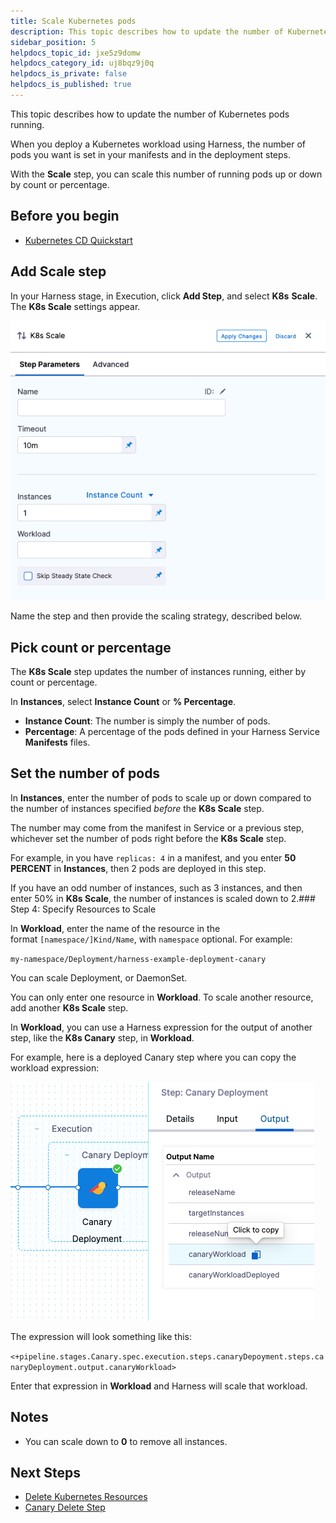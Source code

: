 ```yaml
---
title: Scale Kubernetes pods
description: This topic describes how to update the number of Kubernetes pods running.
sidebar_position: 5
helpdocs_topic_id: jxe5z9domw
helpdocs_category_id: uj8bqz9j0q
helpdocs_is_private: false
helpdocs_is_published: true
---
```


This topic describes how to update the number of Kubernetes pods running.

When you deploy a Kubernetes workload using Harness, the number of pods you want is set in your manifests and in the deployment steps.

With the **Scale** step, you can scale this number of running pods up or down by count or percentage.

## Before you begin

* [Kubernetes CD Quickstart](/docs/continuous-delivery/deploy-srv-diff-platforms/kubernetes/kubernetes-cd-quickstart)

## Add Scale step

In your Harness stage, in Execution, click **Add Step**, and select **K8s** **Scale**. The **K8s Scale** settings appear.

![](./static/scale-kubernetes-replicas-21.png)

Name the step and then provide the scaling strategy, described below.

## Pick count or percentage

The **K8s Scale** step updates the number of instances running, either by count or percentage.

In **Instances**, select **Instance Count** or **% Percentage**.

* **Instance Count**: The number is simply the number of pods.
* **Percentage**: A percentage of the pods defined in your Harness Service **Manifests** files.

## Set the number of pods

In **Instances**, enter the number of pods to scale up or down compared to the number of instances specified *before* the **K8s Scale** step.

The number may come from the manifest in Service or a previous step, whichever set the number of pods right before the **K8s Scale** step.

For example, in you have `replicas: 4` in a manifest, and you enter **50** **PERCENT** in **Instances**, then 2 pods are deployed in this step.

If you have an odd number of instances, such as 3 instances, and then enter 50% in **K8s Scale**, the number of instances is scaled down to 2.### Step 4: Specify Resources to Scale

In **Workload**, enter the name of the resource in the format `[namespace/]Kind/Name`, with `namespace` optional. For example: 

`my-namespace/Deployment/harness-example-deployment-canary`

You can scale Deployment, or DaemonSet.

You can only enter one resource in **Workload**. To scale another resource, add another **K8s Scale** step.

In **Workload**, you can use a Harness expression for the output of another step, like the **K8s Canary** step, in **Workload**. 

For example, here is a deployed Canary step where you can copy the workload expression:

![](./static/scale-kubernetes-replicas-22.png)

The expression will look something like this:

`<+pipeline.stages.Canary.spec.execution.steps.canaryDepoyment.steps.canaryDeployment.output.canaryWorkload>`

Enter that expression in **Workload** and Harness will scale that workload.

## Notes

* You can scale down to **0** to remove all instances.

## Next Steps

* [Delete Kubernetes Resources](/docs/continuous-delivery/deploy-srv-diff-platforms/kubernetes/kubernetes-executions/delete-kubernetes-resources)
* [Canary Delete Step](/docs/continuous-delivery/deploy-srv-diff-platforms/kubernetes/cd-k8s-ref/kubernetes-canary-delete-step)

